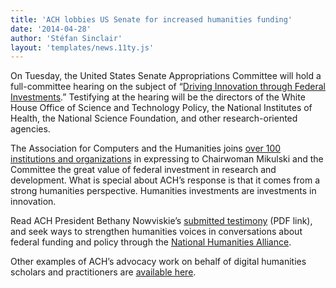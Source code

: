 ```yaml
---
title: 'ACH lobbies US Senate for increased humanities funding'
date: '2014-04-28'
author: 'Stéfan Sinclair'
layout: 'templates/news.11ty.js'
---
```

On Tuesday, the United States Senate Appropriations Committee will hold a full-committee hearing on the subject of “[Driving Innovation through Federal Investments](http://www.appropriations.senate.gov/event/full-committee-hearing-driving-innovation-through-federal-investments).” Testifying at the hearing will be the directors of the White House Office of Science and Technology Policy, the National Institutes of Health, the National Science Foundation, and other research-oriented agencies.

The Association for Computers and the Humanities joins [over 100 institutions and organizations](http://www.appropriations.senate.gov/hearings-and-testimony/outside-witness-testimony-federal-innovation-hearing) in expressing to Chairwoman Mikulski and the Committee the great value of federal investment in research and development. What is special about ACH’s response is that it comes from a strong humanities perspective. Humanities investments are investments in innovation.

Read ACH President Bethany Nowviskie’s [submitted testimony](http://www.appropriations.senate.gov/sites/default/files/hearings/Association%20for%20Computers%20and%20the%20Humanities%2C%20UVA%20-%20OWT.pdf) (PDF link), and seek ways to strengthen humanities voices in conversations about federal funding and policy through the [National Humanities Alliance](http://www.nhalliance.org/).

Other examples of ACH’s advocacy work on behalf of digital humanities scholars and practitioners are [available here](/activities/advocacy/).
